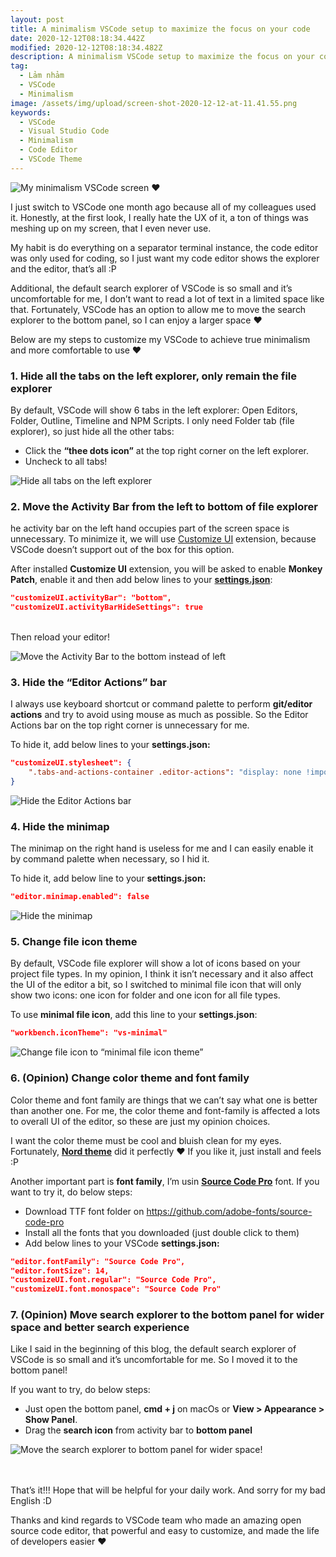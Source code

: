 ```yaml
---
layout: post
title: A minimalism VSCode setup to maximize the focus on your code
date: 2020-12-12T08:18:34.442Z
modified: 2020-12-12T08:18:34.482Z
description: A minimalism VSCode setup to maximize the focus on your code
tag:
  - Lảm nhảm
  - VSCode
  - Minimalism
image: /assets/img/upload/screen-shot-2020-12-12-at-11.41.55.png
keywords:
  - VSCode
  - Visual Studio Code
  - Minimalism
  - Code Editor
  - VSCode Theme
---
```

![My minimalism VSCode screen ❤](/assets/img/upload/screen-shot-2020-12-12-at-11.41.55.png "My minimalism VSCode screen ❤")

I just switch to VSCode one month ago because all of my colleagues used it. Honestly, at the first look, I really hate the UX of it, a ton of things was meshing up on my screen, that I even never use.

My habit is do everything on a separator terminal instance, the code editor was only used for coding, so I just want my code editor shows the explorer and the editor, that’s all :P

Additional, the default search explorer of VSCode is so small and it’s uncomfortable for me, I don’t want to read a lot of text in a limited space like that. Fortunately, VSCode has an option to allow me to move the search explorer to the bottom panel, so I can enjoy a larger space ❤

Below are my steps to customize my VSCode to achieve true minimalism and more comfortable to use ❤



### 1. Hide all the tabs on the left explorer, only remain the file explorer

By default, VSCode will show 6 tabs in the left explorer: Open Editors, Folder, Outline, Timeline and NPM Scripts. I only need Folder tab (file explorer), so just hide all the other tabs:

* Click the **“thee dots icon”** at the top right corner on the left explorer.
* Uncheck to all tabs!

![Hide all tabs on the left explorer](/assets/img/upload/1-1-.png "Hide all tabs on the left explorer")

### 2. Move the Activity Bar from the left to bottom of file explorer

he activity bar on the left hand occupies part of the screen space is unnecessary. To minimize it, we will use [Customize UI](https://marketplace.visualstudio.com/items?itemName=iocave.customize-ui) extension, because VSCode doesn’t support out of the box for this option.

After installed **Customize UI** extension, you will be asked to enable **Monkey Patch**, enable it and then add below lines to your **[settings.json](https://code.visualstudio.com/docs/getstarted/settings)**:

```json
"customizeUI.activityBar": "bottom",
"customizeUI.activityBarHideSettings": true
```

\
Then reload your editor!

![Move the Activity Bar to the bottom instead of left](/assets/img/upload/2-1-.png "Move the Activity Bar to the bottom instead of left")

### 3. Hide the “Editor Actions” bar

I always use keyboard shortcut or command palette to perform **git/editor actions** and try to avoid using mouse as much as possible. So the Editor Actions bar on the top right corner is unnecessary for me.

To hide it, add below lines to your **settings.json:**

```json
"customizeUI.stylesheet": {
    ".tabs-and-actions-container .editor-actions": "display: none !important;"
}
```

![Hide the Editor Actions bar](/assets/img/upload/3-1-.png "Hide the Editor Actions bar")

### 4. Hide the minimap

The minimap on the right hand is useless for me and I can easily enable it by command palette when necessary, so I hid it.

To hide it, add below line to your **settings.json:**

```json
"editor.minimap.enabled": false
```

![Hide the minimap](/assets/img/upload/4-1-.png "Hide the minimap")

### 5. Change file icon theme

By default, VSCode file explorer will show a lot of icons based on your project file types. In my opinion, I think it isn’t necessary and it also affect the UI of the editor a bit, so I switched to minimal file icon that will only show two icons: one icon for folder and one icon for all file types.

To use **minimal file icon**, add this line to your **settings.json**:

```json
"workbench.iconTheme": "vs-minimal"
```

![Change file icon to “minimal file icon theme”](/assets/img/upload/5-1-.png "Change file icon to “minimal file icon theme”")

### 6. (Opinion) Change color theme and font family

Color theme and font family are things that we can’t say what one is better than another one. For me, the color theme and font-family is affected a lots to overall UI of the editor, so these are just my opinion choices.

I want the color theme must be cool and bluish clean for my eyes. Fortunately, **[Nord theme](https://marketplace.visualstudio.com/items?itemName=arcticicestudio.nord-visual-studio-code&ssr=false)** did it perfectly ❤ If you like it, just install and feels :P

Another important part is **font family**, I’m usin **[Source Code Pro](https://github.com/adobe-fonts/source-code-pro)** font. If you want to try it, do below steps:

* Download TTF font folder on <https://github.com/adobe-fonts/source-code-pro>
* Install all the fonts that you downloaded (just double click to them)
* Add below lines to your VSCode **settings.json:**

```json
"editor.fontFamily": "Source Code Pro",
"editor.fontSize": 14,
"customizeUI.font.regular": "Source Code Pro",
"customizeUI.font.monospace": "Source Code Pro"
```

### 7. (Opinion) Move search explorer to the bottom panel for wider space and better search experience

Like I said in the beginning of this blog, the default search explorer of VSCode is so small and it’s uncomfortable for me. So I moved it to the bottom panel!

If you want to try, do below steps:

* Just open the bottom panel, **cmd + j** on macOs or **View > Appearance > Show Panel**.
* Drag the **search icon** from activity bar to **bottom panel**

![Move the search explorer to bottom panel for wider space!](/assets/img/upload/6.png "Move the search explorer to bottom panel for wider space!")

\
\
That’s it!!! Hope that will be helpful for your daily work. And sorry for my bad English :D

Thanks and kind regards to VSCode team who made an amazing open source code editor, that powerful and easy to customize, and made the life of developers easier ❤
